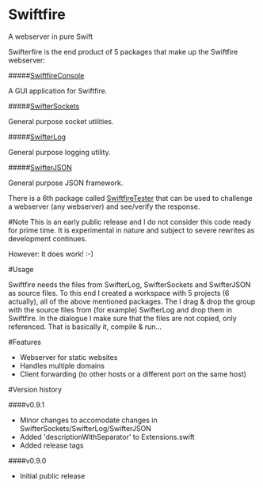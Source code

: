 # Swiftfire
A webserver in pure Swift

Swifterfire is the end product of 5 packages that make up the Swiftfire webserver:

#####[SwiftfireConsole](https://github.com/Swiftrien/SwiftfireConsole)

A GUI application for Swiftfire.

#####[SwifterSockets](https://github.com/Swiftrien/SwifterSockets)

General purpose socket utilities.

#####[SwifterLog](https://github.com/Swiftrien/SwifterLog)

General purpose logging utility.

#####[SwifterJSON](https://github.com/Swiftrien/SwifterJSON)

General purpose JSON framework.

There is a 6th package called [SwiftfireTester](https://github.com/Swiftrien/SwiftfireTester) that can be used to challenge a webserver (any webserver) and see/verify the response.

#Note
This is an early public release and I do not consider this code ready for prime time. It is experimental in nature and subject to severe rewrites as development continues.

However: It does work! :-)

#Usage

Swiftfire needs the files from SwifterLog, SwifterSockets and SwifterJSON as source files.
To this end I created a workspace with 5 projects (6 actually), all of the above mentioned packages.
The I drag & drop the group with the source files from (for example) SwifterLog and drop them in Swiftfire. In the dialogue I make sure that the files are not copied, only referenced. That is basically it, compile & run...

#Features

- Webserver for static websites
- Handles multiple domains
- Client forwarding (to other hosts or a different port on the same host)

#Version history

####v0.9.1

- Minor changes to accomodate changes in SwifterSockets/SwifterLog/SwifterJSON
- Added 'descriptionWithSeparator' to Extensions.swift
- Added release tags

####v0.9.0

- Initial public release
